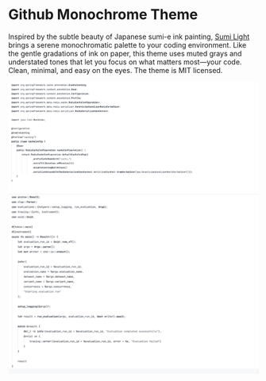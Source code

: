 # Github Monochrome Theme

Inspired by the subtle beauty of Japanese sumi-e ink painting, [Sumi Light](https://github.com/LogicSatinn/sumi-light-zed) brings a serene monochromatic palette to your coding environment. Like the gentle gradations of ink on paper, this theme uses muted grays and understated tones that let you focus on what matters most—your code. Clean, minimal, and easy on the eyes. The theme is MIT licensed.

![Theme preview](./assets/java.png)
![Theme preview](./assets/rust.png)
